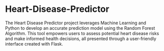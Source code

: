 # Heart-Disease-Predictor
The Heart Disease Predictor project leverages Machine Learning and Python to develop an accurate prediction model using the Random Forest Algorithm. This tool empowers users to assess potential heart disease risks and make informed health decisions, all presented through a user-friendly interface created with Flask.
